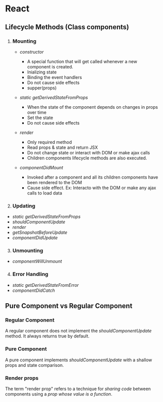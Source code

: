 # React

## **Lifecycle Methods** (Class components)

1. ### **Mounting**

   - _constructor_

     - A special function that will get called whenever a new component is created.
     - Inializing state
     - Binding the event handlers
     - Do not cause side effects
     - supper(props)

   - _static getDerivedStateFromProps_
     - When the state of the component depends on changes in props over time
     - Set the state
     - Do not cause side effects
   - _render_
     - Only required method
     - Read props & state and return JSX
     - Do not change state or interact with DOM or make ajax calls
     - Children components lifecycle methods are also executed.
   - _componentDidMount_
     - Invoked after a component and all its children components have been rendered to the DOM
     - Cause side effect. Ex: Interacto with the DOM or make any ajax calls to load data

2. ### **Updating**

- _static getDerivedStateFromProps_
- _shouldComponentUpdate_
- _render_
- _getSnapshotBeforeUpdate_
- _componentDidUpdate_

3. ### **Unmounting**

- _componentWillUnmount_

4. ### **Error Handling**

- _static getDerivedStateFromError_
- _componentDidCatch_


## Pure Component vs Regular Component

### Regular Component
A regular component does not implement the _shouldComponentUpdate_ method. It always returns true by default.

### Pure Component
A pure component implements _shouldComponentUpdate_ with a shallow props and state comparison.

### Render props
The term "render prop" refers to a technique for *sharing code* between components using a *prop whose value is a function*.